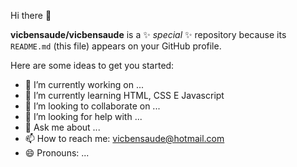 Hi there 👋


**vicbensaude/vicbensaude** is a ✨ _special_ ✨ repository because its `README.md` (this file) appears on your GitHub profile.

Here are some ideas to get you started:

- 🔭 I’m currently working on ...
- 🌱 I’m currently learning HTML, CSS E Javascript
- 👯 I’m looking to collaborate on ...
- 🤔 I’m looking for help with ...
- 💬 Ask me about ...
- 📫 How to reach me: vicbensaude@hotmail.com
- 😄 Pronouns: ...


